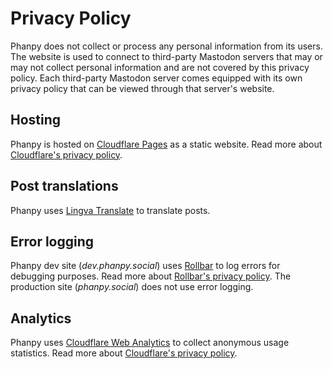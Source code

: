 # Privacy Policy

Phanpy does not collect or process any personal information from its users. The website is used to connect to third-party Mastodon servers that may or may not collect personal information and are not covered by this privacy policy. Each third-party Mastodon server comes equipped with its own privacy policy that can be viewed through that server's website.

## Hosting

Phanpy is hosted on [Cloudflare Pages](https://pages.cloudflare.com/) as a static website. Read more about [Cloudflare's privacy policy](https://www.cloudflare.com/privacypolicy/).

## Post translations

Phanpy uses [Lingva Translate](https://github.com/thedaviddelta/lingva-translate) to translate posts.

## Error logging

Phanpy dev site (*dev.phanpy.social*) uses [Rollbar](https://rollbar.com/) to log errors for debugging purposes. Read more about [Rollbar's privacy policy](https://rollbar.com/privacy/). The production site (*phanpy.social*) does not use error logging.

## Analytics

Phanpy uses [Cloudflare Web Analytics](https://www.cloudflare.com/web-analytics/) to collect anonymous usage statistics. Read more about [Cloudflare's privacy policy](https://www.cloudflare.com/privacypolicy/).
